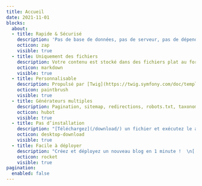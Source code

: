 ```yaml
---
title: Accueil
date: 2021-11-01
blocks:
  about:
  - title: Rapide & Sécurisé
    description: 'Pas de base de données, pas de serveur, pas de dépendance : performance et sécurité.'
    octicon: zap
    visible: true
  - title: Uniquement des fichiers
    description: Votre contenu est stocké dans des fichiers plat au format [Markdown](/documentation/content/#body) avec un [front matter](/documentation/content/#front-matter).
    octicon: markdown
    visible: true
  - title: Personnalisable
    description: Propulsé par [Twig](https://twig.symfony.com/doc/templates.html), un moteur de template flexible, et supporte les [themes](https://github.com/Cecilapp?q=theme#org-repositories).
    octicon: paintbrush
    visible: true
  - title: Générateurs multiples
    description: Pagination, sitemap, redirections, robots.txt, taxonomies, RSS sont générés automatiquement.
    octicon: hubot
    visible: true
  - title: Pas d’installation
    description: "[Téléchargez](/download/) un fichier et exécutez le avec PHP."
    octicon: desktop-download
    visible: true
  - title: Facile à déployer
    description: "Créez et déployez un nouveau blog en 1 minute !  \n[![Deployer sur Netlify](https://www.netlify.com/img/deploy/button.svg \"Deployer sur Netlify\")](/hosting/netlify/deploy/) [![Deployer sur Vercel](https://zeit.co/button \"Deployer sur Vercel\")](/hosting/vercel/deploy/)"
    octicon: rocket
    visible: true
pagination:
  enabled: false
---
```

